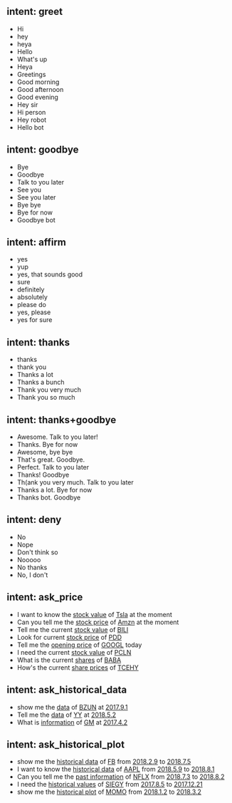 ## intent: greet
- Hi
- hey
- heya
- Hello
- What's up
- Heya
- Greetings
- Good  morning
- Good afternoon
- Good evening
- Hey sir
- Hi person
- Hey robot
- Hello bot
 
 
## intent: goodbye
- Bye
- Goodbye
- Talk to you later
- See you
- See you later
- Bye bye
- Bye for now
- Goodbye bot
 
 
## intent: affirm
- yes
- yup
- yes, that sounds good
- sure
- definitely
- absolutely
- please do
- yes, please
- yes for sure


## intent: thanks
- thanks
- thank you
- Thanks a lot
- Thanks a bunch
- Thank you very much
- Thank you so much

 
## intent: thanks+goodbye
- Awesome. Talk to you later!
- Thanks. Bye for now
- Awesome, bye bye
- That's great. Goodbye.
- Perfect. Talk to you later
- Thanks! Goodbye
- Th(ank you very much. Talk to you later
- Thanks a lot. Bye for now
- Thanks bot. Goodbye


## intent: deny
- No
- Nope
- Don't think so
- Nooooo
- No thanks
- No, I don't


## intent: ask_price
- I want to know the [stock value](price) of [Tsla](company) at the moment
- Can you tell me the [stock price](price) of [Amzn](company) at the moment
- Tell me the current [stock value](price) of [BILI](company)
- Look for current [stock price](price) of [PDD](company)
- Tell me the [opening price](price) of [GOOGL](company) today
- I need the current [stock value](price) of [PCLN](company)
- What is the current [shares](price) of [BABA](company)
- How's the current [share prices](price) of [TCEHY](company)


## intent: ask_historical_data
- show me the [data](data) of [BZUN](company) at [2017.9.1](datetime)
- Tell me the [data](data) of [YY](company) at [2018.5.2](datetime)
- What is [information](data) of [GM](company) at [2017.4.2](datetime)


## intent: ask_historical_plot
- show me the [historical data](history) of [FB](company) from [2018.2.9](start_time) to [2018.7.5](end_time)
- I want to know the [historical data](history) of [AAPL](company) from [2018.5.9](start_time) to [2018.8.1](end_time)
- Can you tell me the [past information](history) of [NFLX](company) from [2018.7.3](start_time) to [2018.8.2](end_time)
- I need the [historical values](history) of [SIEGY](company) from [2017.8.5](start_time) to [2017.12.21](end_time)
- show me the [historical plot](history) of [MOMO](company) from [2018.1.2](start_time) to [2018.3.2](end_time)
